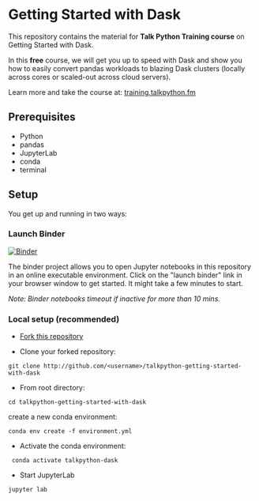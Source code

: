 # Getting Started with Dask

This repository contains the material for **Talk Python Training course** on Getting Started with Dask.

In this **free** course, we will get you up to speed with Dask and show you how to easily convert pandas workloads to blazing Dask clusters (locally across cores or scaled-out across cloud servers).

Learn more and take the course at: [training.talkpython.fm](https://training.talkpython.fm/courses/introduction-to-scaling-python-and-pandas-with-dask)

## Prerequisites

- Python
- pandas
- JupyterLab
- conda
- terminal

## Setup

You get up and running in two ways:

### Launch Binder

[![Binder](https://mybinder.org/badge_logo.svg)](https://mybinder.org/v2/gh/coiled/talkpython-getting-started-with-dask/master?urlpath=lab/tree/00-setup.ipynb)

The binder project allows you to open Jupyter notebooks in this repository in an online executable environment. Click on the "launch binder" link in your browser window to get started. It might take a few minutes to start.

*Note: Binder notebooks timeout if inactive for more than 10 mins.*

### Local setup (recommended)

* [Fork this repository](https://docs.github.com/en/free-pro-team@latest/github/getting-started-with-github/fork-a-repo)

* Clone your forked repository:

```git clone http://github.com/<username>/talkpython-getting-started-with-dask```

* From root directory:

```cd talkpython-getting-started-with-dask```

create a new conda environment:

```conda env create -f environment.yml```

* Activate the conda environment:

``` conda activate talkpython-dask```

* Start JupyterLab

```jupyter lab```
